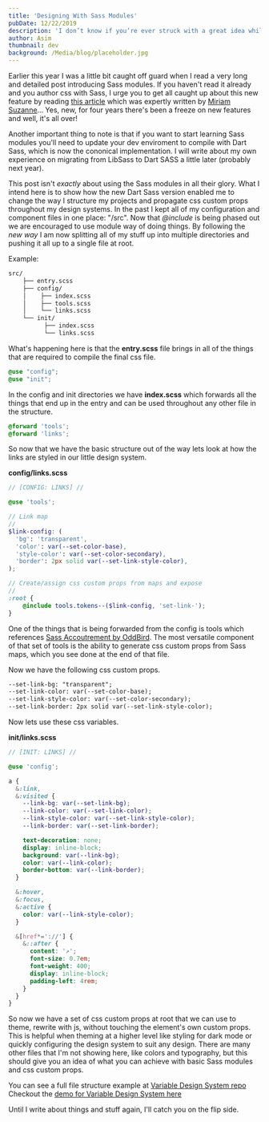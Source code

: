 ```yaml
---
title: 'Designing With Sass Modules'
pubDate: 12/22/2019
description: 'I don’t know if you’re ever struck with a great idea while you’re in the shower but it seems to happen to me more often than not these days. Between family life, work life, unpredictable issues with the house, kid getting sick, pets needing to go to the vet, babysitters falling ill, a whole myriad of priority problems arising seemingly out of the thin air; The free time that I used to have has shrunk down to maybe, possibly, a half hour a day.'
author: Asim
thumbnail: dev
background: /Media/blog/placeholder.jpg
---
```


Earlier this year I was a little bit caught off guard when I read a very long and detailed post introducing Sass modules. If you haven't read it already and you author css with Sass, I urge you to get all caught up about this new feature by reading [this article](https://css-tricks.com/introducing-sass-modules/?target=_blank&rel=noopener,noreferrer "Introducing SASS Modules") which was expertly written by [Miriam Suzanne](https://twitter.com/mirisuzanne?target=_blank&rel=noopener,noreferrer "Mirriam Suzanne Twitter Profile")... Yes, new, for four years there's been a freeze on new features and well, it's all over!

Another important thing to note is that if you want to start learning Sass modules you'll need to update your dev enviroment to compile with Dart Sass, which is now the cononical implementation. I will write about my own experience on migrating from LibSass to Dart SASS a little later (probably next year).

This post isn't _exactly_ about using the Sass modules in all their glory. What I intend here is to show how the new Dart Sass version enabled me to change the way I structure my projects and propagate css custom props throughout my design systems. In the past I kept all of my configuration and component files in one place: "/src". Now that _@include_ is being phased out we are encouraged to use module way of doing things. By following the _new way_ I am now splitting all of my stuff up into multiple directories and pushing it all up to a single file at root. 

Example:

```html
src/
    ├── entry.scss
    ├── config/
    │    ├── index.scss
    │    ├── tools.scss
    │    └── links.scss
    └── init/
          ├── index.scss
          └── links.scss
```

What's happening here is that the **entry.scss** file brings in all of the things that are required to compile the final css file.

```scss
@use "config";
@use "init";
```

In the config and init directories we have **index.scss** which forwards all the things that end up in the entry and can be used throughout any other file in the structure.

```scss
@forward 'tools';
@forward 'links';
```

So now that we have the basic structure out of the way lets look at how the links are styled in our little design system.

**config/links.scss**

```scss
// [CONFIG: LINKS] //

@use 'tools';

// Link map
// 
$link-config: (
  'bg': 'transparent',
  'color': var(--set-color-base),
  'style-color': var(--set-color-secondary),
  'border': 2px solid var(--set-link-style-color),
);

// Create/assign css custom props from maps and expose
//  
:root {
    @include tools.tokens--($link-config, 'set-link-');
}
```

One of the things that is being forwarded from the config is tools which references [Sass Accoutrement by OddBird](https://www.oddbird.net/accoutrement/docs/?target=_blank&rel=noopener,noreferrer "SASS Accoutrement by OddBird"). The most versatile component of that set of tools is the ability to generate css custom props from Sass maps, which you see done at the end of that file.

Now we have the following css custom props.

```html
--set-link-bg: "transparent";
--set-link-color: var(--set-color-base);
--set-link-style-color: var(--set-color-secondary);
--set-link-border: 2px solid var(--set-link-style-color);
```

Now lets use these css variables.

**init/links.scss**

```scss
// [INIT: LINKS] //

@use 'config';

a {
  &:link,
  &:visited {
    --link-bg: var(--set-link-bg);
    --link-color: var(--set-link-color);
    --link-style-color: var(--set-link-style-color);
    --link-border: var(--set-link-border);

    text-decoration: none;
    display: inline-block;
    background: var(--link-bg);
    color: var(--link-color);
    border-bottom: var(--link-border);
  }

  &:hover,
  &:focus,
  &:active {
    color: var(--link-style-color);
  }

  &[href*='://'] {
    &::after {
      content: '↗';
      font-size: 0.7em;
      font-weight: 400;
      display: inline-block;
      padding-left: 4rem;
    }
  }
}
```

So now we have a set of css custom props at root that we can use to theme, rewrite with js, without touching the element's own custom props. This is helpful when theming at a higher level like styling for dark mode or quickly configuring the design system to suit any design. There are many other files that I'm not showing here, like colors and typography, but this should give you an idea of what you can achieve with basic Sass modules and css custom props.

You can see a full file structure example at [Variable Design System repo](https://github.com/asimanov/variable-design-system?target=_blank&rel=noopener,noreferrer "Variable Design System GitHub repo")
Checkout the [demo for Variable Design System here](https://simanov.dev/vds/?target=_blank&rel=noopener,noreferrer "Variable Design System Demo")

Until I write about things and stuff again, I'll catch you on the flip side. 